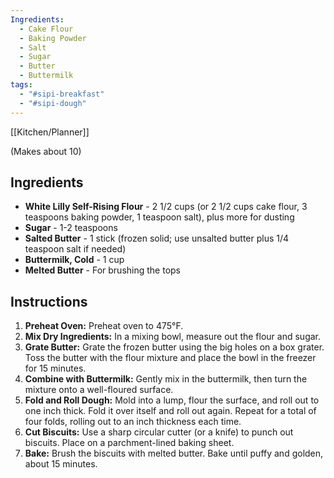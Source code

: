 ```yaml
---
Ingredients:
  - Cake Flour
  - Baking Powder
  - Salt
  - Sugar
  - Butter
  - Buttermilk
tags:
  - "#sipi-breakfast"
  - "#sipi-dough"
---
```

[[Kitchen/Planner]]

(Makes about 10)
## Ingredients

- **White Lilly Self-Rising Flour** - 2 1/2 cups (or 2 1/2 cups cake flour, 3 teaspoons baking powder, 1 teaspoon salt), plus more for dusting
- **Sugar** - 1-2 teaspoons
- **Salted Butter** - 1 stick (frozen solid; use unsalted butter plus 1/4 teaspoon salt if needed)
- **Buttermilk, Cold** - 1 cup
- **Melted Butter** - For brushing the tops

## Instructions

1. **Preheat Oven:** Preheat oven to 475°F.
2. **Mix Dry Ingredients:** In a mixing bowl, measure out the flour and sugar.
3. **Grate Butter:** Grate the frozen butter using the big holes on a box grater. Toss the butter with the flour mixture and place the bowl in the freezer for 15 minutes.
4. **Combine with Buttermilk:** Gently mix in the buttermilk, then turn the mixture onto a well-floured surface.
5. **Fold and Roll Dough:** Mold into a lump, flour the surface, and roll out to one inch thick. Fold it over itself and roll out again. Repeat for a total of four folds, rolling out to an inch thickness each time.
6. **Cut Biscuits:** Use a sharp circular cutter (or a knife) to punch out biscuits. Place on a parchment-lined baking sheet.
7. **Bake:** Brush the biscuits with melted butter. Bake until puffy and golden, about 15 minutes.


